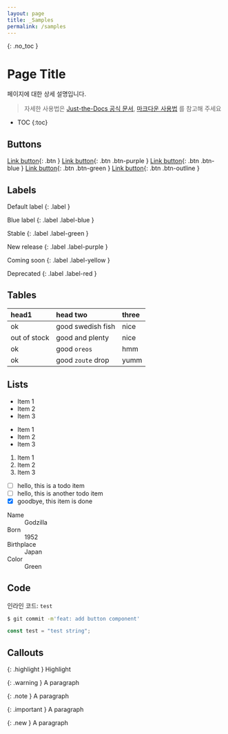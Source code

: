 ```yaml
---
layout: page
title: _Samples
permalink: /samples
---
```



{: .no_toc }
# Page Title

페이지에 대한 상세 설명입니다.

> 자세한 사용법은 [Just-the-Docs 공식 문서](https://just-the-docs.com/), [마크다운 사용법](https://gist.github.com/ihoneymon/652be052a0727ad59601) 를 참고해 주세요

- TOC
{:toc}

## Buttons

[Link button](https://just-the-docs.com){: .btn }
[Link button](https://just-the-docs.com){: .btn .btn-purple }
[Link button](https://just-the-docs.com){: .btn .btn-blue }
[Link button](https://just-the-docs.com){: .btn .btn-green }
[Link button](https://just-the-docs.com){: .btn .btn-outline }

## Labels

Default label
{: .label }

Blue label
{: .label .label-blue }

Stable
{: .label .label-green }

New release
{: .label .label-purple }

Coming soon
{: .label .label-yellow }

Deprecated
{: .label .label-red }

## Tables

| head1        | head two          | three |
| :----------- | :---------------- | :---- |
| ok           | good swedish fish | nice  |
| out of stock | good and plenty   | nice  |
| ok           | good `oreos`      | hmm   |
| ok           | good `zoute` drop | yumm  |

## Lists

- Item 1
- Item 2
- Item 3

* Item 1
* Item 2
* Item 3

1. Item 1
1. Item 2
1. Item 3

- [ ] hello, this is a todo item
- [ ] hello, this is another todo item
- [x] goodbye, this item is done

<dl>
  <dt>Name</dt>
  <dd>Godzilla</dd>
  <dt>Born</dt>
  <dd>1952</dd>
  <dt>Birthplace</dt>
  <dd>Japan</dd>
  <dt>Color</dt>
  <dd>Green</dd>
</dl>

## Code

인라인 코드: `test`

```bash
$ git commit -m'feat: add button component'
```

```js
const test = "test string";
```

## Callouts

{: .highlight }
Highlight

{: .warning }
A paragraph

{: .note }
A paragraph

{: .important }
A paragraph

{: .new }
A paragraph
